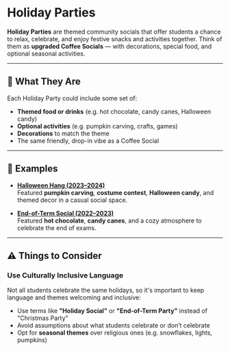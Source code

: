 # Holiday Parties

**Holiday Parties** are themed community socials that offer students a chance to relax, celebrate, and enjoy festive snacks and activities together. Think of them as **upgraded Coffee Socials** — with decorations, special food, and optional seasonal activities.

---

## 🧩 What They Are

Each Holiday Party could include some set of:

- **Themed food or drinks** (e.g. hot chocolate, candy canes, Halloween candy)
- **Optional activities** (e.g. pumpkin carving, crafts, games)
- **Decorations** to match the theme
- The same friendly, drop-in vibe as a Coffee Social

---

## 📌 Examples

- [**Halloween Hang (2023–2024)**](https://ccss.carleton.ca/events/2023-2024/2023-10-31-halloween-hang/)  
  Featured **pumpkin carving**, **costume contest**, **Halloween candy**, and themed decor in a casual social space.

- [**End-of-Term Social (2022–2023)**](https://ccss.carleton.ca/events/2022-2023/2022-12-09-end-of-term-social/)  
  Featured **hot chocolate**, **candy canes**, and a cozy atmosphere to celebrate the end of exams.

---

## ⚠️ Things to Consider

### Use Culturally Inclusive Language

Not all students celebrate the same holidays, so it's important to keep language and themes welcoming and inclusive:

- Use terms like **"Holiday Social"** or **"End-of-Term Party"** instead of "Christmas Party"
- Avoid assumptions about what students celebrate or don’t celebrate
- Opt for **seasonal themes** over religious ones (e.g. snowflakes, lights, pumpkins)
